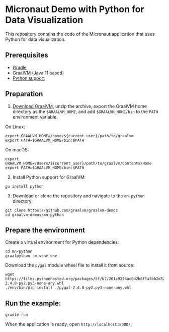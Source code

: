 # Micronaut Demo with Python for Data Visualization

This repository contains the code of the Micronaut application that uses Python for data visualization.

## Prerequisites
* [Gradle](https://gradle.org/)
* [GraalVM](http://graalvm.org) (Java 11 based)
* [Python support](https://www.graalvm.org/reference-manual/python/#installing-python)

## Preparation

1. [Download GraalVM](https://www.graalvm.org/downloads/), unzip the archive, export the GraalVM home directory as the `$GRAALVM_HOME`, and add `$GRAALVM_HOME/bin` to the `PATH` environment variable.

On Linux:
```
export GRAALVM_HOME=/home/${current_user}/path/to/graalvm
export PATH=$GRAALVM_HOME/bin:$PATH
```
On macOS:
```
export GRAALVM_HOME=/Users/${current_user}/path/to/graalvm/Contents/Home
export PATH=$GRAALVM_HOME/bin:$PATH
```

2. Install Python support for GraalVM:
```
gu install python
```

3. Download or clone the repository and navigate to the `mn-python` directory:
```
git clone https://github.com/graalvm/graalvm-demos
cd graalvm-demos/mn-python
```

## Prepare the environment

Create a virtual environment for Python dependencies:
```
cd mn-python
graalpython -m venv env
```

Download the `pygal` module wheel file to install it from source:
```
wget https://files.pythonhosted.org/packages/5f/b7/201c9254ac0d2b8ffa3bb2d528d23a4130876d9ba90bc28e99633f323f17/pygal-2.4.0-py2.py3-none-any.whl
./env/bin/pip install ./pygal-2.4.0-py2.py3-none-any.whl
```

## Run the example:
```
gradle run
```
When the application is ready, open `http://localhost:8080/`.
